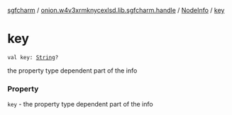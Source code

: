 [sgfcharm](../../index.md) / [onion.w4v3xrmknycexlsd.lib.sgfcharm.handle](../index.md) / [NodeInfo](index.md) / [key](./key.md)

# key

`val key: `[`String`](https://kotlinlang.org/api/latest/jvm/stdlib/kotlin/-string/index.html)`?`

the property type dependent part of the info

### Property

`key` - the property type dependent part of the info